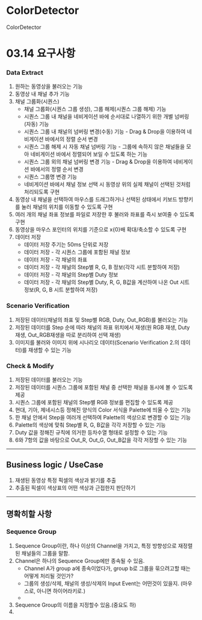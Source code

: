 # ColorDetector
ColorDetector

# 03.14 요구사항
### Data Extract	
1.	원하는 동영상을 불러오는 기능
2.	동영상 내 채널 추가 기능
3.	채널 그룹화(시퀀스)
      - 채널 그룹화(시퀀스 그룹 생성), 그룹 해제(시퀀스 그룹 해제) 기능
      - 시퀀스 그룹 내 채널을 네비게이션 바에 순서대로 나열하기 위한 개별 넘버링(자동) 기능
      - 시퀀스 그룹 내 채널의 넘버링 변경(수동) 기능 - Drag & Drop을 이용하여 네비게이션 바에서의 정렬 순서 변경
      - 시퀀스 그룹 해제 시 자동 채널 넘버링 기능 - 그룹에 속하지 않은 채널들을 모아 네비게이션 바에서 정렬되어 보일 수 있도록 하는 기능
      - 시퀀스 그룹 외의 채널 넘버링 변경 기능 - Drag & Drop을 이용하여 네비게이션 바에서의 정렬 순서 변경
      - 시퀀스 그룹명 변경 기능
      - 네비게이션 바에서 채널 정보 선택 시 동영상 위의 실제 채널이 선택된 것처럼 처리되도록 구현
4.	동영상 내 채널을 선택하여 마우스를 드래그하거나 선택된 상태에서 키보드 방향키를 눌러 채널의 위치를 이동할 수 있도록 구현
5.	여러 개의 채널 좌표 정보를 파일로 저장한 후 불러와 좌표를 즉시 보여줄 수 있도록 구현
6.	동영상을 마우스 포인터의 위치를 기준으로 x{0}배 확대/축소할 수 있도록 구현
7.	데이터 저장
      - 데이터 저장 주기는 50ms 단위로 저장
      - 데이터 저장 - 각 시퀀스 그룹에 포함된 채널 정보
      - 데이터 저장 - 각 채널의 좌표
      - 데이터 저장 - 각 채널의 Step별 R, G, B 정보(각각 시트 분할하여 저장)
      - 데이터 저장 - 각 채널의 Step별 Duty 정보
      - 데이터 저장 - 각 채널의 Step별 Duty, R, G, B값을 계산하여 나온 Out 시트 정보(R, G, B 시트 분할하여 저장)
### Scenario Verification	
1.	저장된 데이터(채널의 좌표 및 Step별 RGB, Duty, Out_RGB)를 불러오는 기능
2.	저장된 데이터를 Step 순에 따라 채널의 좌표 위치에서 재생(원 RGB 재생, Duty 재생, Out_RGB재생을 따로 분리하여 선택 재생)
3.	이미지를 불러와 이미지 위에 시나리오 데이터(Scenario Verification 2.의 데이터)를 재생할 수 있는 기능
### Check & Modify	
1.	저장된 데이터를 불러오는 기능
2.	저장된 데이터를 시퀀스 그룹에 포함된 채널 중 선택한 채널을 동시에 볼 수 있도록 제공
3.	시퀀스 그룹에 포함된 채널의 Step별 RGB 정보를 편집할 수 있도록 제공
4.	현대, 기아, 제네시스등 정해진 양식의 Color 서식을 Palette에 띄울 수 있는 기능
5.	한 채널 안에서 Step을 여러개 선택하여 Palette의 색상으로 변경할 수 있는 기능
6.	Palette의 색상에 맞춰 Step별 R, G, B값을 각각 저장할 수 있는 기능
7.	Duty 값을 정해진 규칙에 의거한 등차수열 형태로 설정할 수 있는 기능
8.	6와 7항의 값을 바탕으로 Out_R, Out_G, Out_B값을 각각 저장할 수 있는 기능

---
## Business logic / UseCase 
1. 재생된 동영상 특정 픽셀의 색상과 밝기를 추출
2. 추출된 픽셀이 색상표의 어떤 색상과 근접한지 판단하기
   
------
## 명확히할 사항

### Sequence Group
1.  Sequence Group이란, 하나 이상의 Channel을 가지고, 특정 방향성으로 재정렬된 채널들의 그룹을 말함.
2.  Channel은 하나의 Sequence Group에만 종속될 수 있음.
     - Channel A가 group a에 종속이었다가, group b로 그룹을 묶으려고할 때는 어떻게 처리될 것인가?
     - 그룹의 생성/삭제, 채널의 생성/삭제의 Input Event는 어떤것이 있을지. (마우스로, 아니면 하이어라키로.)
     - 
4.  Sequence Group의 이름을 지정할수 있음.(중요도 하)
5.  
